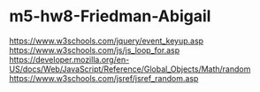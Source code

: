 # m5-hw8-Friedman-Abigail

https://www.w3schools.com/jquery/event_keyup.asp
https://www.w3schools.com/js/js_loop_for.asp
https://developer.mozilla.org/en-US/docs/Web/JavaScript/Reference/Global_Objects/Math/random 
https://www.w3schools.com/jsref/jsref_random.asp